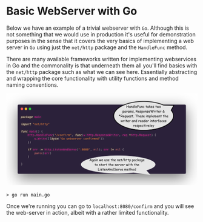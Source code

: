 # Basic WebServer with Go

Below we have an example of a trivial webserver with `Go`. Although this is not something that we would use in production it's useful for demonstration purposes in the sense that it covers the very basics of implementing a web server in `Go` using just the `net/http` package and the `HandleFunc` method.

There are many available frameworks written for implementing webservices in Go and the commonality is that underneath them all you'll find basics with the `net/http` package such as what we can see here. Essentially abstracting and wrapping the core functionality with utility functions and method naming conventions.

![](/01-introduction/assets/basic-server.png)

```shell
> go run main.go
```
Once we're running you can go to `localhost:8080/confirm` and you will see the web-server in action, albeit with a rather limited functionality.
